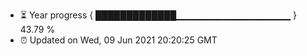 - ⏳ Year progress { █████████████▁▁▁▁▁▁▁▁▁▁▁▁▁▁▁▁▁ } 43.79 %
- ⏰ Updated on Wed, 09 Jun 2021 20:20:25 GMT

